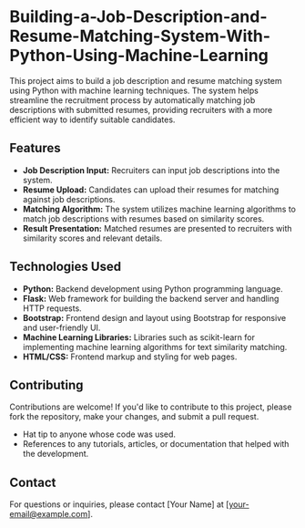 # Building-a-Job-Description-and-Resume-Matching-System-With-Python-Using-Machine-Learning


This project aims to build a job description and resume matching system using Python with machine learning techniques. The system helps streamline the recruitment process by automatically matching job descriptions with submitted resumes, providing recruiters with a more efficient way to identify suitable candidates.

## Features

- **Job Description Input:** Recruiters can input job descriptions into the system.
- **Resume Upload:** Candidates can upload their resumes for matching against job descriptions.
- **Matching Algorithm:** The system utilizes machine learning algorithms to match job descriptions with resumes based on similarity scores.
- **Result Presentation:** Matched resumes are presented to recruiters with similarity scores and relevant details.

## Technologies Used

- **Python:** Backend development using Python programming language.
- **Flask:** Web framework for building the backend server and handling HTTP requests.
- **Bootstrap:** Frontend design and layout using Bootstrap for responsive and user-friendly UI.
- **Machine Learning Libraries:** Libraries such as scikit-learn for implementing machine learning algorithms for text similarity matching.
- **HTML/CSS:** Frontend markup and styling for web pages.


## Contributing

Contributions are welcome! If you'd like to contribute to this project, please fork the repository, make your changes, and submit a pull request.

- Hat tip to anyone whose code was used.
- References to any tutorials, articles, or documentation that helped with the development.

## Contact

For questions or inquiries, please contact [Your Name] at [your-email@example.com].


